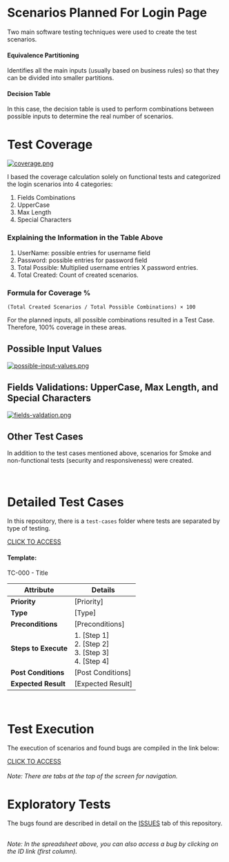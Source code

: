 # Scenarios Planned For Login Page
Two main software testing techniques were used to create the test scenarios.

#### Equivalence Partitioning
Identifies all the main inputs (usually based on business rules) so that they can be divided into smaller partitions.

#### Decision Table
In this case, the decision table is used to perform combinations between possible inputs to determine the real number of scenarios.

# Test Coverage
[![coverage.png](https://i.postimg.cc/RVPx65ZW/coverage.png)](https://postimg.cc/hf756Yxn)

I based the coverage calculation solely on functional tests and categorized the login scenarios into 4 categories:

1. Fields Combinations
2. UpperCase
3. Max Length
4. Special Characters

### Explaining the Information in the Table Above
1. UserName: possible entries for username field
2. Password: possible entries for password field
3. Total Possible: Multiplied username entries X password entries.
4. Total Created: Count of created scenarios.

### Formula for Coverage %
```
(Total Created Scenarios / Total Possible Combinations) × 100
```

For the planned inputs, all possible combinations resulted in a Test Case. Therefore, 100% coverage in these areas.

## Possible Input Values
[![possible-input-values.png](https://i.postimg.cc/XNsPKk3D/possible-input-values.png)](https://postimg.cc/MXjtqRny)

## Fields Validations: UpperCase, Max Length, and Special Characters
[![fields-valdation.png](https://i.postimg.cc/QdCd14qM/fields-valdation.png)](https://postimg.cc/HrGmCtRG)

## Other Test Cases
In addition to the test cases mentioned above, scenarios for Smoke and non-functional tests (security and responsiveness) were created.

<br>

# Detailed Test Cases
In this repository, there is a `test-cases` folder where tests are separated by type of testing. <br>

[CLICK TO ACCESS](https://github.com/alifcflores/e-core-manual-assessment/tree/main/test-cases)

#### Template:

TC-000 - Title

| **Attribute**      | **Details**                                                                                           |
|--------------------|--------------------------------------------------------------------------------------------------------|
| **Priority**       | [Priority]                                                                                           |
| **Type**           | [Type]                                                                                               |
| **Preconditions**  | [Preconditions]                                                                                      |
| **Steps to Execute** | 1. [Step 1]<br>2. [Step 2]<br>3. [Step 3]<br>4. [Step 4]                                           |
| **Post Conditions** | [Post Conditions]                                                                                   |
| **Expected Result** | [Expected Result]                                                                                   |

<br>

# Test Execution
The execution of scenarios and found bugs are compiled in the link below:

[CLICK TO ACCESS](https://docs.google.com/spreadsheets/d/e/2PACX-1vSnlVwNHbDn67CGCWle_xnLdPK5QzsiFrtIcElnyoO9QKVNnuzn4LCPBezHOrKcr29ree0wVYBVUGo_/pubhtml#) 
<br><br>
*Note: There are tabs at the top of the screen for navigation.*

# Exploratory Tests
The bugs found are described in detail on the [ISSUES](https://github.com/alifcflores/e-core-manual-assessment/issues) tab of this repository.
<br><br>

*Note: In the spreadsheet above, you can also access a bug by clicking on the ID link (first column).*
